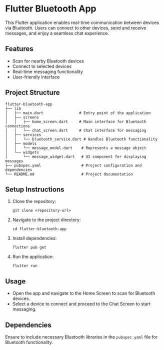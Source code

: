 # Flutter Bluetooth App

This Flutter application enables real-time communication between devices via Bluetooth. Users can connect to other devices, send and receive messages, and enjoy a seamless chat experience.

## Features

- Scan for nearby Bluetooth devices
- Connect to selected devices
- Real-time messaging functionality
- User-friendly interface

## Project Structure

```
flutter-bluetooth-app
├── lib
│   ├── main.dart                # Entry point of the application
│   ├── screens
│   │   ├── home_screen.dart     # Main interface for Bluetooth connections
│   │   └── chat_screen.dart     # Chat interface for messaging
│   ├── services
│   │   └── bluetooth_service.dart # Handles Bluetooth functionality
│   ├── models
│   │   └── message_model.dart    # Represents a message object
│   └── widgets
│       └── message_widget.dart   # UI component for displaying messages
├── pubspec.yaml                  # Project configuration and dependencies
└── README.md                     # Project documentation
```

## Setup Instructions

1. Clone the repository:
   ```
   git clone <repository-url>
   ```
2. Navigate to the project directory:
   ```
   cd flutter-bluetooth-app
   ```
3. Install dependencies:
   ```
   flutter pub get
   ```
4. Run the application:
   ```
   flutter run
   ```

## Usage

- Open the app and navigate to the Home Screen to scan for Bluetooth devices.
- Select a device to connect and proceed to the Chat Screen to start messaging.

## Dependencies

Ensure to include necessary Bluetooth libraries in the `pubspec.yaml` file for Bluetooth functionality.
